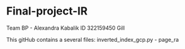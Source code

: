 # Final-project-IR
Team BP - Alexandra Kabalik ID 322159450 Gill

This gitHub contains a several files:
inverted_index_gcp.py - 
page_ra

